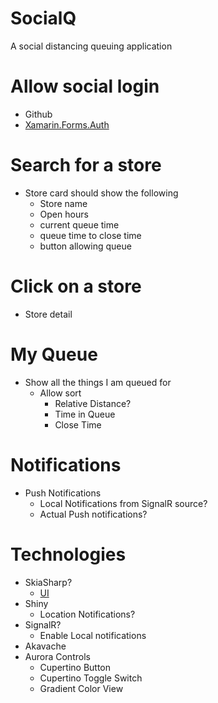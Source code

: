 # SocialQ
A social distancing queuing application

# Allow social login
- Github
- [Xamarin.Forms.Auth](https://github.com/glennawatson/Xamarin.Forms.Auth)

# Search for a store
- Store card should show the following
    - Store name
    - Open hours
    - current queue time
    - queue time to close time
    - button allowing queue

# Click on a store
- Store detail
 
 # My Queue
- Show all the things I am queued for
    - Allow sort
        - Relative Distance?
        - Time in Queue
        - Close Time

# Notifications
- Push Notifications
    - Local Notifications from SignalR source?
    - Actual Push notifications?

# Technologies

- SkiaSharp?
    - [UI](https://dribbble.com/shots/13874449-Task-Planner-App-Concept/attachments/5482142?mode=media)
- Shiny
    - Location Notifications?
- SignalR?
    - Enable Local notifications
- Akavache
- Aurora Controls
    - Cupertino Button
    - Cupertino Toggle Switch
    - Gradient Color View